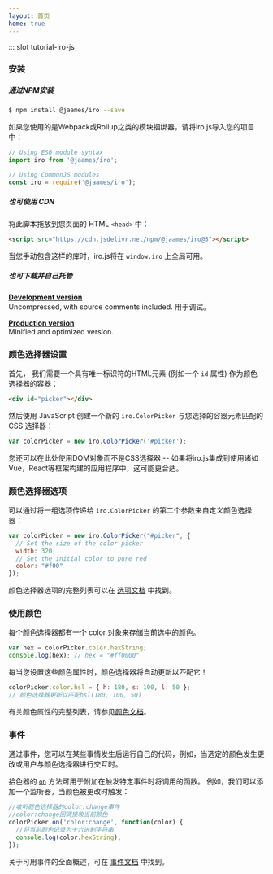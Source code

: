 ```yaml
---
layout: 首页
home: true
---
```


::: slot tutorial-iro-js
### 安装

##### 通过NPM安装

```bash
$ npm install @jaames/iro --save
```

如果您使用的是Webpack或Rollup之类的模块捆绑器，请将iro.js导入您的项目中：

```js
// Using ES6 module syntax
import iro from '@jaames/iro';

// Using CommonJS modules
const iro = require('@jaames/iro');
```

##### 也可使用 CDN

将此脚本拖放到您页面的 HTML `<head>` 中：

```html
<script src="https://cdn.jsdelivr.net/npm/@jaames/iro@5"></script>
```

当您手动包含这样的库时，iro.js将在 `window.iro` 上全局可用。

##### 也可下载并自己托管

**[Development version](https://raw.githubusercontent.com/jaames/iro.js/master/dist/iro.js)**<br/> Uncompressed, with source comments included. 用于调试。

**[Production version](https://raw.githubusercontent.com/jaames/iro.js/master/dist/iro.min.js)**<br/> Minified and optimized version.

### 颜色选择器设置

首先， 我们需要一个具有唯一标识符的HTML元素 (例如一个 `id` 属性) 作为颜色选择器的容器：

```html
<div id="picker"></div>
```

然后使用 JavaScript 创建一个新的 `iro.ColorPicker` 与您选择的容器元素匹配的 CSS 选择器：

```js
var colorPicker = new iro.ColorPicker('#picker');
```

您还可以在此处使用DOM对象而不是CSS选择器 -- 如果将iro.js集成到使用诸如Vue，React等框架构建的应用程序中，这可能更合适。

### 颜色选择器选项

可以通过将一组选项传递给 `iro.ColorPicker` 的第二个参数来自定义颜色选择器：

```js
var colorPicker = new iro.ColorPicker("#picker", {
  // Set the size of the color picker
  width: 320,
  // Set the initial color to pure red
  color: "#f00"
});
```

颜色选择器选项的完整列表可以在 [选项文档](guide.html#color-picker-options) 中找到。

### 使用颜色

每个颜色选择器都有一个 color 对象来存储当前选中的颜色。


```js
var hex = colorPicker.color.hexString;
console.log(hex); // hex = "#ff0000"
```

每当您设置这些颜色属性时，颜色选择器将自动更新以匹配它！

```js
colorPicker.color.hsl = { h: 180, s: 100, l: 50 };
// 颜色选择器更新以匹配hsl(180, 100, 50)
```

有关颜色属性的完整列表，请参见[颜色文档](/guide.html#working-with-colors)。

### 事件


通过事件，您可以在某些事情发生后运行自己的代码，例如，当选定的颜色发生更改或用户与颜色选择器进行交互时。

拾色器的 [`on`](colorPicker_api.html#on) 方法可用于附加在触发特定事件时将调用的函数。 例如，我们可以添加一个监听器，当颜色被更改时触发：

```js
//收听颜色选择器的color:change事件
//color:change回调接收当前颜色
colorPicker.on('color:change', function(color) {
  //将当前颜色记录为十六进制字符串
  console.log(color.hexString);
});
```

关于可用事件的全面概述，可在 [事件文档](/guide.html#color-picker-events) 中找到。